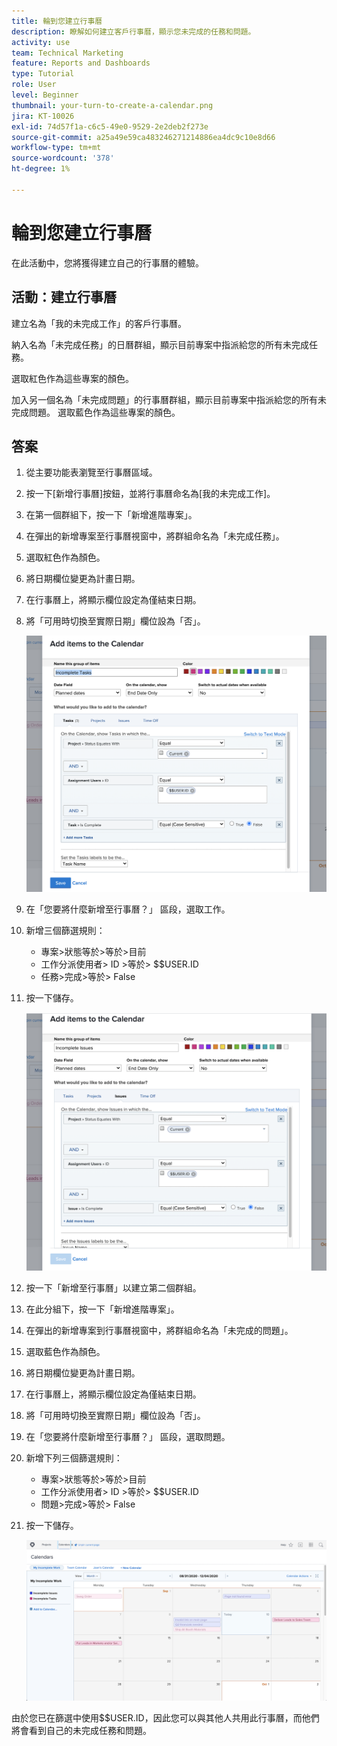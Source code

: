 ```yaml
---
title: 輪到您建立行事曆
description: 瞭解如何建立客戶行事曆，顯示您未完成的任務和問題。
activity: use
team: Technical Marketing
feature: Reports and Dashboards
type: Tutorial
role: User
level: Beginner
thumbnail: your-turn-to-create-a-calendar.png
jira: KT-10026
exl-id: 74d57f1a-c6c5-49e0-9529-2e2deb2f273e
source-git-commit: a25a49e59ca483246271214886ea4dc9c10e8d66
workflow-type: tm+mt
source-wordcount: '378'
ht-degree: 1%

---
```


# 輪到您建立行事曆

在此活動中，您將獲得建立自己的行事曆的體驗。

## 活動：建立行事曆

建立名為「我的未完成工作」的客戶行事曆。

納入名為「未完成任務」的日曆群組，顯示目前專案中指派給您的所有未完成任務。

選取紅色作為這些專案的顏色。

加入另一個名為「未完成問題」的行事曆群組，顯示目前專案中指派給您的所有未完成問題。 選取藍色作為這些專案的顏色。

## 答案

1. 從主要功能表瀏覽至行事曆區域。
1. 按一下[新增行事曆]按鈕，並將行事曆命名為[我的未完成工作]。
1. 在第一個群組下，按一下「新增進階專案」。
1. 在彈出的新增專案至行事曆視窗中，將群組命名為「未完成任務」。
1. 選取紅色作為顏色。
1. 將日期欄位變更為計畫日期。
1. 在行事曆上，將顯示欄位設定為僅結束日期。
1. 將「可用時切換至實際日期」欄位設為「否」。

   ![新增專案至行事曆的畫面影像](assets/calendar-activity-1.png)

1. 在「您要將什麼新增至行事曆？」 區段，選取工作。
1. 新增三個篩選規則：

   * 專案>狀態等於>等於>目前
   * 工作分派使用者> ID >等於> $$USER.ID
   * 任務>完成>等於> False

1. 按一下儲存。

   ![新增專案至行事曆的畫面影像](assets/calendar-activity-2.png)

1. 按一下「新增至行事曆」以建立第二個群組。
1. 在此分組下，按一下「新增進階專案」。
1. 在彈出的新增專案到行事曆視窗中，將群組命名為「未完成的問題」。
1. 選取藍色作為顏色。
1. 將日期欄位變更為計畫日期。
1. 在行事曆上，將顯示欄位設定為僅結束日期。
1. 將「可用時切換至實際日期」欄位設為「否」。
1. 在「您要將什麼新增至行事曆？」 區段，選取問題。
1. 新增下列三個篩選規則：

   * 專案>狀態等於>等於>目前
   * 工作分派使用者> ID >等於> $$USER.ID
   * 問題>完成>等於> False

1. 按一下儲存。

   ![新增專案至行事曆的畫面影像](assets/calendar-activity-3.png)

由於您已在篩選中使用$$USER.ID，因此您可以與其他人共用此行事曆，而他們將會看到自己的未完成任務和問題。
